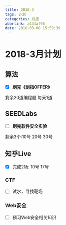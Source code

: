 ```yaml
---
title: 2018-3
tags: 计划
categories: 月报
abbrlink: a444af96
date: 2018-03-08 15:59:39
---
```


# 2018-3月计划
## 算法
- [x] **刷完《剑指OFFER》**

剩余20道编程题 每天1道
## SEEDLabs
- [ ] **刷完软件安全实验**

剩余3个:10号 20号 30号
## 知乎Live
- [x] 完成2场: 10号 17号

### CTF
- [ ] 试水，寻找靶场

### Web安全

- [ ] 预习Web安全相关知识







